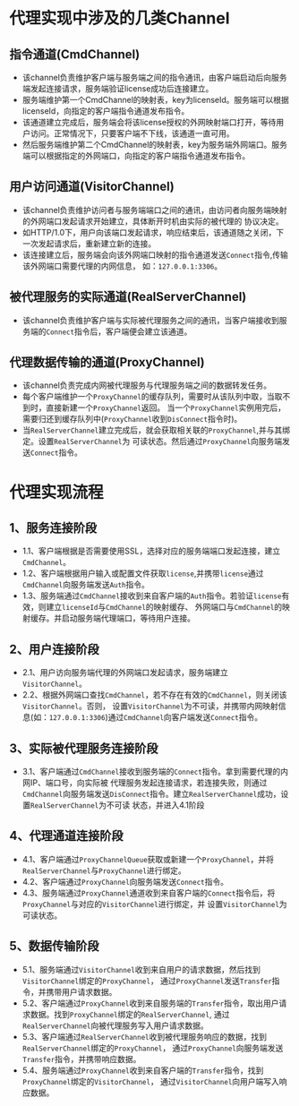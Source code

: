 # 代理实现中涉及的几类Channel

## 指令通道(CmdChannel)
- 该channel负责维护客户端与服务端之间的指令通讯，由客户端启动后向服务端发起连接请求，服务端验证license成功后连接建立。
- 服务端维护第一个CmdChannel的映射表，key为licenseId。服务端可以根据licenseId，向指定的客户端指令通道发布指令。
- 该通道建立完成后，服务端会将该license授权的外网映射端口打开，等待用户访问。正常情况下，只要客户端不下线，该通道一直可用。
- 然后服务端维护第二个CmdChannel的映射表，key为服务端外网端口。服务端可以根据指定的外网端口，向指定的客户端指令通道发布指令。

## 用户访问通道(VisitorChannel)
- 该channel负责维护访问者与服务端端口之间的通讯，由访问者向服务端映射的外网端口发起请求开始建立，具体断开时机由实际的被代理的
协议决定。
- 如HTTP/1.0下，用户向该端口发起请求，响应结束后，该通道随之关闭，下一次发起请求后，重新建立新的连接。
- 该连接建立后，服务端会向该外网端口映射的指令通道发送`Connect`指令,传输该外网端口需要代理的内网信息，
如：`127.0.0.1:3306`。

## 被代理服务的实际通道(RealServerChannel)
- 该channel负责维护客户端与实际被代理服务之间的通讯，当客户端接收到服务端的`Connect`指令后，客户端便会建立该通道。

## 代理数据传输的通道(ProxyChannel)
- 该channel负责完成内网被代理服务与代理服务端之间的数据转发任务。
- 每个客户端维护一个`ProxyChannel`的缓存队列，需要时从该队列中取，当取不到时，直接新建一个`ProxyChannel`返回。
当一个`ProxyChannel`实例用完后，需要归还到缓存队列中(`ProxyChannel`收到`DisConnect`指令时)。
- 当`RealServerChannel`建立完成后，就会获取相关联的`ProxyChannel`,并与其绑定。设置`RealServerChannel`为
可读状态。然后通过`ProxyChannel`向服务端发送`Connect`指令。


# 代理实现流程
## 1、服务连接阶段
- 1.1、客户端根据是否需要使用SSL，选择对应的服务端端口发起连接，建立`CmdChannel`。
- 1.2、客户端根据用户输入或配置文件获取`license`,并携带`license`通过`CmdChannel`向服务端发送`Auth`指令。
- 1.3、服务端通过`CmdChannel`接收到来自客户端的`Auth`指令。若验证`license`有效，则建立`licenseId`与`CmdChannel`的映射缓存、
外网端口与`CmdChannel`的映射缓存。并启动服务端代理端口，等待用户连接。
## 2、用户连接阶段
- 2.1、用户访向服务端代理的外网端口发起请求，服务端建立`VisitorChannel`。
- 2.2、根据外网端口查找`CmdChannel`，若不存在有效的`CmdChannel`，则关闭该`VisitorChannel`。否则，
设置`VisitorChannel`为不可读，并携带内网映射信息(如：`127.0.0.1:3306`)通过`CmdChannel`向客户端发送`Connect`指令。
## 3、实际被代理服务连接阶段
- 3.1、客户端通过`CmdChannel`接收到服务端的`Connect`指令。拿到需要代理的内网IP、端口号，向实际被
代理服务发起连接请求，若连接失败，则通过`CmdChannel`向服务端发送`DisConnect`指令。建立`RealServerChannel`成功，设置`RealServerChannel`为不可读
状态，并进入4.1阶段
## 4、代理通道连接阶段
- 4.1、客户端通过`ProxyChannelQueue`获取或新建一个`ProxyChannel`，并将`RealServerChannel`与`ProxyChannel`进行绑定。
- 4.2、客户端通过`ProxyChannel`向服务端发送`Connect`指令。
- 4.3、服务端通过`ProxyChannel`通道收到来自客户端的`Connect`指令后，将`ProxyChannel`与对应的`VisitorChannel`进行绑定，并
设置`VisitorChannel`为可读状态。
## 5、数据传输阶段
- 5.1、服务端通过`VisitorChannel`收到来自用户的请求数据，然后找到`VisitorChannel`绑定的`ProxyChannel`，
通过`ProxyChannel`发送`Transfer`指令，并携带用户请求数据。
- 5.2、客户端通过`ProxyChannel`收到来自服务端的`Transfer`指令，取出用户请求数据。找到`ProxyChannel`绑定的`RealServerChannel`,
通过`RealServerChannel`向被代理服务写入用户请求数据。
- 5.3、客户端通过`RealServerChannel`收到被代理服务响应的数据，找到`RealServerChannel`绑定的`ProxyChannel`，
通过`ProxyChannel`向服务端发送`Transfer`指令，并携带响应数据。
- 5.4、服务端通过`ProxyChannel`收到来自客户端的`Transfer`指令，找到`ProxyChannel`绑定的`VisitorChannel`，
通过`VisitorChannel`向用户端写入响应数据。
